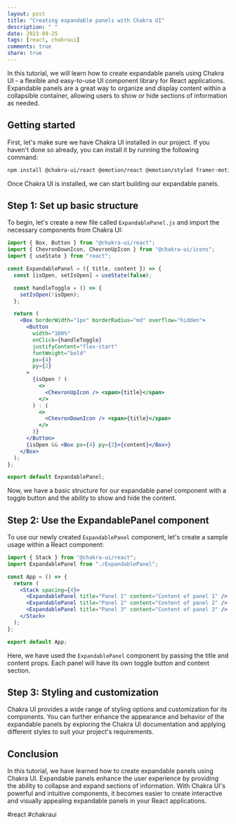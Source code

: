 ```yaml
---
layout: post
title: "Creating expandable panels with Chakra UI"
description: " "
date: 2023-09-25
tags: [react, chakraui]
comments: true
share: true
---
```


In this tutorial, we will learn how to create expandable panels using Chakra UI - a flexible and easy-to-use UI component library for React applications. Expandable panels are a great way to organize and display content within a collapsible container, allowing users to show or hide sections of information as needed.

## Getting started
First, let's make sure we have Chakra UI installed in our project. If you haven't done so already, you can install it by running the following command:

```bash
npm install @chakra-ui/react @emotion/react @emotion/styled framer-motion
```

Once Chakra UI is installed, we can start building our expandable panels.

## Step 1: Set up basic structure
To begin, let's create a new file called `ExpandablePanel.js` and import the necessary components from Chakra UI:

```jsx
import { Box, Button } from "@chakra-ui/react";
import { ChevronDownIcon, ChevronUpIcon } from "@chakra-ui/icons";
import { useState } from "react";

const ExpandablePanel = ({ title, content }) => {
  const [isOpen, setIsOpen] = useState(false);

  const handleToggle = () => {
    setIsOpen(!isOpen);
  };

  return (
    <Box borderWidth="1px" borderRadius="md" overflow="hidden">
      <Button
        width="100%"
        onClick={handleToggle}
        justifyContent="flex-start"
        fontWeight="bold"
        px={4}
        py={2}
      >
        {isOpen ? (
          <>
            <ChevronUpIcon /> <span>{title}</span>
          </>
        ) : (
          <>
            <ChevronDownIcon /> <span>{title}</span>
          </>
        )}
      </Button>
      {isOpen && <Box px={4} py={2}>{content}</Box>}
    </Box>
  );
};

export default ExpandablePanel;
```

Now, we have a basic structure for our expandable panel component with a toggle button and the ability to show and hide the content.

## Step 2: Use the ExpandablePanel component
To use our newly created `ExpandablePanel` component, let's create a sample usage within a React component:

```jsx
import { Stack } from "@chakra-ui/react";
import ExpandablePanel from "./ExpandablePanel";

const App = () => {
  return (
    <Stack spacing={4}>
      <ExpandablePanel title="Panel 1" content="Content of panel 1" />
      <ExpandablePanel title="Panel 2" content="Content of panel 2" />
      <ExpandablePanel title="Panel 3" content="Content of panel 3" />
    </Stack>
  );
};

export default App;
```

Here, we have used the `ExpandablePanel` component by passing the title and content props. Each panel will have its own toggle button and content section.

## Step 3: Styling and customization
Chakra UI provides a wide range of styling options and customization for its components. You can further enhance the appearance and behavior of the expandable panels by exploring the Chakra UI documentation and applying different styles to suit your project's requirements.

## Conclusion
In this tutorial, we have learned how to create expandable panels using Chakra UI. Expandable panels enhance the user experience by providing the ability to collapse and expand sections of information. With Chakra UI's powerful and intuitive components, it becomes easier to create interactive and visually appealing expandable panels in your React applications.

#react #chakraui